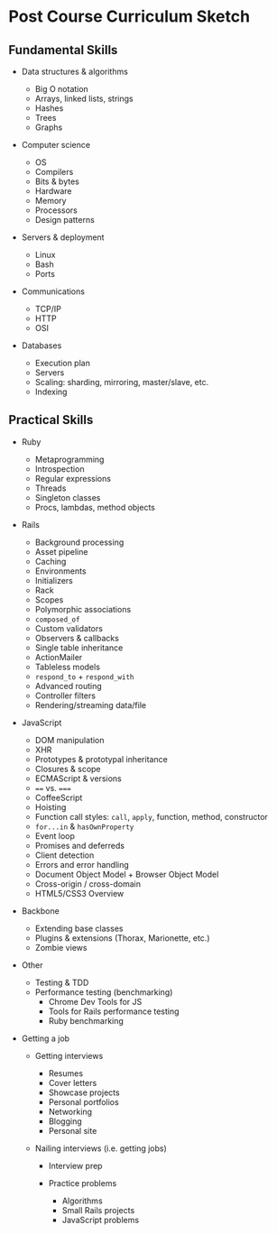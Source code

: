 # Post Course Curriculum Sketch

## Fundamental Skills

* Data structures & algorithms
    * Big O notation
    * Arrays, linked lists, strings
    * Hashes
    * Trees
    * Graphs

* Computer science
    * OS
    * Compilers
    * Bits & bytes
    * Hardware
    * Memory
    * Processors
    * Design patterns

* Servers & deployment
    * Linux
    * Bash
    * Ports

* Communications
    * TCP/IP
    * HTTP
    * OSI

* Databases
    * Execution plan
    * Servers
    * Scaling: sharding, mirroring, master/slave, etc.
    * Indexing


## Practical Skills

* Ruby
    * Metaprogramming
    * Introspection
    * Regular expressions
    * Threads
    * Singleton classes
    * Procs, lambdas, method objects

* Rails
    * Background processing
    * Asset pipeline
    * Caching
    * Environments
    * Initializers
    * Rack
    * Scopes
    * Polymorphic associations
    * `composed_of`
    * Custom validators
    * Observers & callbacks
    * Single table inheritance
    * ActionMailer
    * Tableless models
    * `respond_to` + `respond_with`
    * Advanced routing
    * Controller filters
    * Rendering/streaming data/file

* JavaScript
    * DOM manipulation
    * XHR
    * Prototypes & prototypal inheritance
    * Closures & scope
    * ECMAScript & versions
    * `==` vs. `===`
    * CoffeeScript
    * Hoisting
    * Function call styles: `call`, `apply`, function, method, constructor
    * `for...in` & `hasOwnProperty`
    * Event loop
    * Promises and deferreds
    * Client detection
    * Errors and error handling
    * Document Object Model + Browser Object Model
    * Cross-origin / cross-domain
    * HTML5/CSS3 Overview


* Backbone
    * Extending base classes
    * Plugins & extensions (Thorax, Marionette, etc.)
    * Zombie views

* Other
    * Testing & TDD
    * Performance testing (benchmarking)
        * Chrome Dev Tools for JS
        * Tools for Rails performance testing
        * Ruby benchmarking

* Getting a job

    * Getting interviews

        * Resumes
        * Cover letters
        * Showcase projects
        * Personal portfolios
        * Networking
        * Blogging
        * Personal site

    * Nailing interviews (i.e. getting jobs)

        * Interview prep
        * Practice problems

            * Algorithms
            * Small Rails projects
            * JavaScript problems


